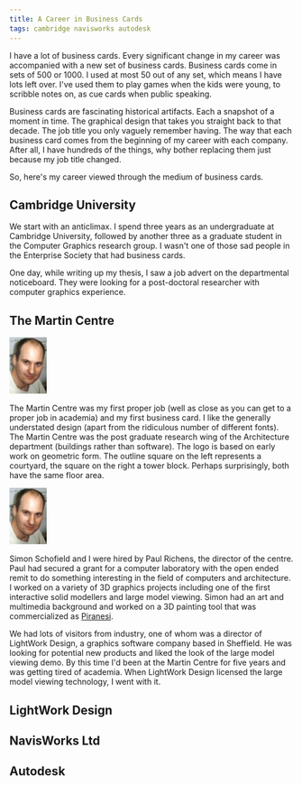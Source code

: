 ```yaml
---
title: A Career in Business Cards
tags: cambridge navisworks autodesk
---
```


I have a lot of business cards. Every significant change in my career was accompanied with a new set of business cards. Business cards come in sets of 500 or 1000. I used at most 50 out of any set, which means I have lots left over. I've used them to play games when the kids were young, to scribble notes on, as cue cards when public speaking. 

Business cards are fascinating historical artifacts. Each a snapshot of a moment in time. The graphical design that takes you straight back to that decade. The job title you only vaguely remember having. The way that each business card comes from the beginning of my career with each company. After all, I have hundreds of the things, why bother replacing them just because my job title changed.

So, here's my career viewed through the medium of business cards.

## Cambridge University

We start with an anticlimax. I spend three years as an undergraduate at Cambridge University, followed by another three as a graduate student in the Computer Graphics research group. I wasn't one of those sad people in the Enterprise Society that had business cards.

One day, while writing up my thesis, I saw a job advert on the departmental noticeboard. They were looking for a post-doctoral researcher with computer graphics experience. 

## The Martin Centre

![First Profile Picture](/assets/images/tim-first-profile-picture.png)

The Martin Centre was my first proper job (well as close as you can get to a proper job in academia) and my first business card. I like the generally understated design (apart from the ridiculous number of different fonts). The Martin Centre was the post graduate research wing of the Architecture department (buildings rather than software). The logo is based on early work on geometric form. The outline square on the left represents a courtyard, the square on the right a tower block. Perhaps surprisingly, both have the same floor area.

![First Profile Picture](/assets/images/tim-first-profile-picture.png)

Simon Schofield and I were hired by Paul Richens, the director of the centre. Paul had secured a grant for a computer laboratory with the open ended remit to do something interesting in the field of computers and architecture. I worked on a variety of 3D graphics projects including one of the first interactive solid modellers and large model viewing. Simon had an art and multimedia background and worked on a 3D painting tool that was commercialized as [Piranesi](https://www.piranesi.co.uk/index.html). 

We had lots of visitors from industry, one of whom was a director of LightWork Design, a graphics software company based in Sheffield. He was looking for potential new products and liked the look of the large model viewing demo. By this time I'd been at the Martin Centre for five years and was getting tired of academia. When LightWork Design licensed the large model viewing technology, I went with it. 

## LightWork Design

## NavisWorks Ltd

## Autodesk

